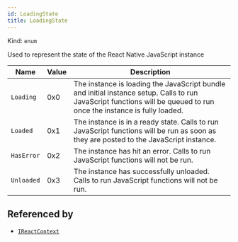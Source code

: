 ```yaml
---
id: LoadingState
title: LoadingState
---
```


Kind: `enum`

Used to represent the state of the React Native JavaScript instance

| Name |  Value | Description |
|--|--|--|
|`Loading` | 0x0  |  The instance is loading the JavaScript bundle and initial instance setup. Calls to run JavaScript functions will be queued to run once the instance is fully loaded.|
|`Loaded` | 0x1  |  The instance is in a ready state.  Calls to run JavaScript functions will be run as soon as they are posted to the JavaScript instance.|
|`HasError` | 0x2  |  The instance has hit an error.  Calls to run JavaScript functions will not be run.|
|`Unloaded` | 0x3  |  The instance has successfully unloaded.  Calls to run JavaScript functions will not be run.|


## Referenced by
- [`IReactContext`](IReactContext)
